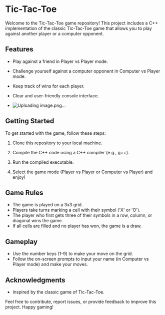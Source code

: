 # Tic-Tac-Toe

Welcome to the Tic-Tac-Toe game repository! This project includes a C++ implementation of the classic Tic-Tac-Toe game that allows you to play against another player or a computer opponent.

## Features

- Play against a friend in Player vs Player mode.
- Challenge yourself against a computer opponent in Computer vs Player mode.
- Keep track of wins for each player.
- Clear and user-friendly console interface.

- ![Uploading image.png…]()


## Getting Started

To get started with the game, follow these steps:

1. Clone this repository to your local machine.

2. Compile the C++ code using a C++ compiler (e.g., g++).

3. Run the compiled executable.

4. Select the game mode (Player vs Player or Computer vs Player) and enjoy!

## Game Rules

- The game is played on a 3x3 grid.
- Players take turns marking a cell with their symbol ('X' or 'O').
- The player who first gets three of their symbols in a row, column, or diagonal wins the game.
- If all cells are filled and no player has won, the game is a draw.

## Gameplay

- Use the number keys (1-9) to make your move on the grid.
- Follow the on-screen prompts to input your name (in Computer vs Player mode) and make your moves.


## Acknowledgments

- Inspired by the classic game of Tic-Tac-Toe.

Feel free to contribute, report issues, or provide feedback to improve this project. Happy gaming!
